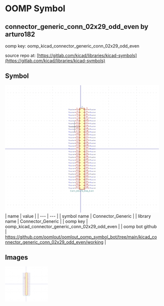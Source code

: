 # OOMP Symbol  
## connector_generic_conn_02x29_odd_even  by arturo182  
  
oomp key: oomp_kicad_connector_generic_conn_02x29_odd_even  
  
source repo at: [https://gitlab.com/kicad/libraries/kicad-symbols](https://gitlab.com/kicad/libraries/kicad-symbols)  
## Symbol  
  
[![working.png](working_600.png)](working.png)  
| name | value | 
| --- | --- | 
| symbol name | Connector_Generic | 
| library name | Connector_Generic | 
| oomp key | oomp_kicad_connector_generic_conn_02x29_odd_even | 
| oomp bot github | https://github.com/oomlout/oomlout_oomp_symbol_bot/tree/main/kicad_connector_generic_conn_02x29_odd_even/working | 
## Images  
  
[![working.png](working_140.png)](working.png)  
